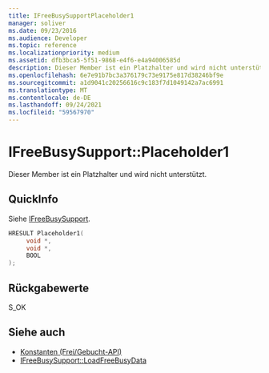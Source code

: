 ```yaml
---
title: IFreeBusySupportPlaceholder1
manager: soliver
ms.date: 09/23/2016
ms.audience: Developer
ms.topic: reference
ms.localizationpriority: medium
ms.assetid: dfb3bca5-5f51-9868-e4f6-e4a94006585d
description: Dieser Member ist ein Platzhalter und wird nicht unterstützt.
ms.openlocfilehash: 6e7e91b7bc3a376179c73e9175e817d38246bf9e
ms.sourcegitcommit: a1d9041c20256616c9c183f7d1049142a7ac6991
ms.translationtype: MT
ms.contentlocale: de-DE
ms.lasthandoff: 09/24/2021
ms.locfileid: "59567970"
---
```

# <a name="ifreebusysupportplaceholder1"></a>IFreeBusySupport::Placeholder1

Dieser Member ist ein Platzhalter und wird nicht unterstützt.
  
## <a name="quick-info"></a>QuickInfo

Siehe [IFreeBusySupport](ifreebusysupport.md).
  
```cpp
HRESULT Placeholder1( 
     void *,  
     void *, 
     BOOL  
);

```

## <a name="return-values"></a>Rückgabewerte

S_OK
  
## <a name="see-also"></a>Siehe auch

- [Konstanten (Frei/Gebucht-API)](constants-free-busy-api.md)
- [IFreeBusySupport::LoadFreeBusyData](ifreebusysupport-loadfreebusydata.md)

